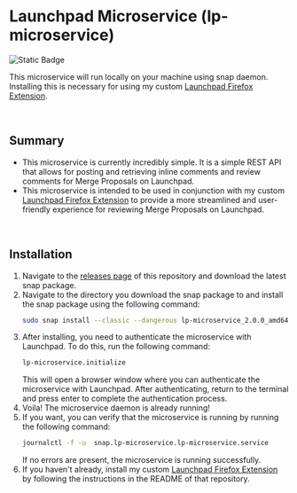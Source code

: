 # Launchpad Microservice (lp-microservice) 

![Static Badge](https://img.shields.io/badge/version-v2.0.0-orange)

This microservice will run locally on your machine using snap daemon. Installing this is necessary for using my custom
[Launchpad Firefox Extension](https://github.com/a-dubs/lp-firefox-extension).

<br>

## Summary
 - This microservice is currently incredibly simple. It is a simple REST API that allows for posting and retrieving
   inline comments and review comments for Merge Proposals on Launchpad.
  - This microservice is intended to be used in conjunction with my custom [Launchpad Firefox Extension](
    https://github.com/a-dubs/lp-firefox-extension) to provide a more streamlined and user-friendly experience for
    reviewing Merge Proposals on Launchpad.

<br>

## Installation
1. Navigate to the [releases page](https://github.com/a-dubs/launchpad-microservice/releases) of this repository and
   download the latest snap package.
2. Navigate to the directory you download the snap package to and install the snap package using the following command:
   ```bash
   sudo snap install --classic --dangerous lp-microservice_2.0.0_amd64.snap
   ```
3. After installing, you need to authenticate the microservice with Launchpad. To do this, run the following command:
   ```bash
   lp-microservice.initialize
   ```
   This will open a browser window where you can authenticate the microservice with Launchpad. After authenticating,
   return to the terminal and press enter to complete the authentication process.
4. Voila! The microservice daemon is already running! 
5. If you want, you can verify that the microservice is running by running the following command:
   ```bash
   journalctl -f -u  snap.lp-microservice.lp-microservice.service
   ```
   If no errors are present, the microservice is running successfully.
6. If you haven't already, install my custom [Launchpad Firefox
   Extension](https://github.com/a-dubs/lp-firefox-extension) by following the instructions in the README of that
   repository.

<!-- 
## Image Gallery

### Placeholder Image (This is the image's caption/label)  
![Please end my suffering... (This is the image's alt text)](https://github.com/a-dubs/github-project-template/blob/master/image_gallery/Please_replace_me_I_am_begging_you.jpg)
<br>

## Project Metadata  

**Project Status** : (Active, Inactive, Archived)  
**Project Progress** : (Concept, In Progress, Functional, Complete)  
**Project dates** : Jan '00 - Present   -->

